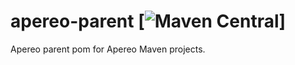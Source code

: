 # apereo-parent [![Maven Central](https://maven-badges.herokuapp.com/maven-central/org.jasig.parent/jasig-parent/badge.svg?style=flat)]
Apereo parent pom for Apereo Maven projects.  
